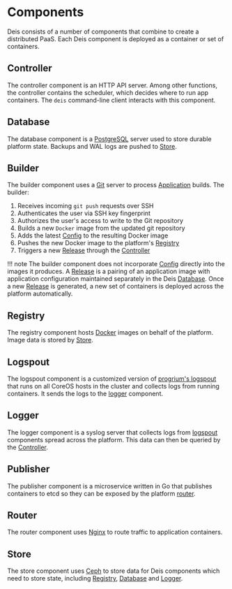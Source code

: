 # Components

Deis consists of a number of components that combine to create a distributed PaaS.
Each Deis component is deployed as a container or set of containers.

## Controller

The controller component is an HTTP API server. Among other functions, the
controller contains the scheduler, which decides where to run app containers.
The `deis` command-line client interacts with this component.

## Database

The database component is a [PostgreSQL][] server used to store durable
platform state. Backups and WAL logs are pushed to [Store][].

## Builder

The builder component uses a [Git][] server to process
[Application][] builds. The builder:

1. Receives incoming `git push` requests over SSH
2. Authenticates the user via SSH key fingerprint
3. Authorizes the user's access to write to the Git repository
4. Builds a new `Docker` image from the updated git repository
5. Adds the latest [Config][] to the resulting Docker image
6. Pushes the new Docker image to the platform's [Registry][]
7. Triggers a new [Release][] through the [Controller][]

!!! note
    The builder component does not incorporate [Config][] directly into the images it produces. A [Release][] is a pairing of an application image with application configuration maintained separately in the Deis [Database][]. Once a new [Release][] is generated, a new set of containers is deployed across the platform automatically.

## Registry

The registry component hosts [Docker][] images on behalf of the platform.
Image data is stored by [Store][].

## Logspout

The logspout component is a customized version of [progrium's logspout][] that runs
on all CoreOS hosts in the cluster and collects logs from running containers.
It sends the logs to the [logger][] component.

## Logger

The logger component is a syslog server that collects logs from [logspout][]
components spread across the platform.
This data can then be queried by the [Controller][].

## Publisher

The publisher component is a microservice written in Go that publishes
containers to etcd so they can be exposed by the platform [router][].

## Router

The router component uses [Nginx][] to route traffic to application containers.

## Store

The store component uses [Ceph][] to store data for Deis components
which need to store state, including [Registry][], [Database][]
and [Logger][].

[Amazon S3]: http://aws.amazon.com/s3/
[Application]: ../reference-guide/terms.md#application
[Celery]: http://www.celeryproject.org/
[Config]: ../reference-guide/terms.md#config
[controller]: #controller
[Ceph]: http://ceph.com
[database]: #database
[Docker]: http://docker.io/
[etcd]: https://github.com/coreos/etcd
[Git]: http://git-scm.com/
[logger]: #logger
[logspout]: #logspout
[Nginx]: http://nginx.org/
[OpenStack Storage]: http://www.openstack.org/software/openstack-storage/
[PostgreSQL]: http://www.postgresql.org/
[progrium's logspout]: https://github.com/progrium/logspout
[Redis]: http://redis.io/
[registry]: #registry
[release]: ../reference-guide/terms.md#release
[router]: #router
[store]: #store

